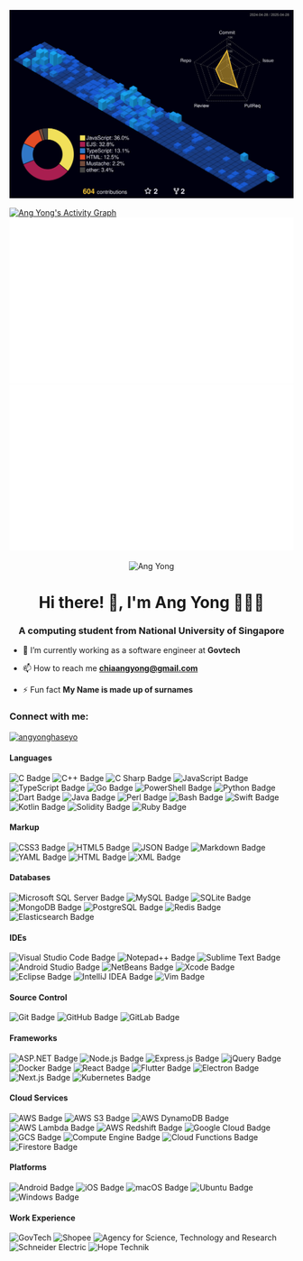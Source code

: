 <!-- Profile View -->
![](./profile-3d-contrib/profile-night-view.svg)


<a href="https://github.com/ashutosh00710/github-readme-activity-graph">
<picture>
  <source media="(prefers-color-scheme: dark)" srcset="https://github-readme-activity-graph.vercel.app/graph/?username=angyonghaseyo&bg_color=00000f&color=007bff&line=fac539&point=FFFFFF&hide_border=true">
  <img alt="Ang Yong's Activity Graph" src="https://github-readme-activity-graph.vercel.app/graph/?username=angyonghaseyo&bg_color=ffffff&color=007bff&line=47a042&point=255322&hide_border=true">
</picture>
</a>

<!-- github-stats -->
<div align="center">

<a href="https://github.com/angyonghaseyo/github-stats">
<picture>
  <source media="(prefers-color-scheme: dark)" srcset="https://raw.githubusercontent.com/angyonghaseyo/github-stats/master/generated/overview.svg#gh-dark-mode-only">
  <img alt="Ang Yong's github-stats" src="https://raw.githubusercontent.com/angyonghaseyo/github-stats/master/generated/overview.svg">
</picture>
</a>

<a href="https://github.com/angyonghaseyo/github-stats">
<picture>
  <source media="(prefers-color-scheme: dark)" srcset="https://raw.githubusercontent.com/angyonghaseyo/github-stats/master/generated/languages.svg#gh-dark-mode-only">
  <img alt="Ang Yong's github-stats" src="https://raw.githubusercontent.com/angyonghaseyo/github-stats/master/generated/languages.svg">
</picture>
</a>

<p><img align="center" src="https://github-readme-stats.vercel.app/api/top-langs?username=angyonghaseyo&show_icons=true&locale=en&layout=compact&theme=dark" alt="Ang Yong" /></p>


</div>

<h1 align="center">Hi there! 👋, I'm Ang Yong 👨🏻‍💻</h1>

<h3 align="center">A computing student from National University of Singapore </h3>

- 🔭 I’m currently working as a software engineer at **Govtech**

- 📫 How to reach me **chiaangyong@gmail.com**

- ⚡ Fun fact **My Name is made up of surnames**

<h3 align="left">Connect with me:</h3>
<p align="left">
<a href="https://sg.linkedin.com/in/chia-ang-yong" target="blank"><img align="center" src="https://raw.githubusercontent.com/rahuldkjain/github-profile-readme-generator/master/src/images/icons/Social/linked-in-alt.svg" alt="angyonghaseyo" height="30" width="40" /></a>

#### Languages
![C Badge](https://img.shields.io/badge/C-A8B9CC?logo=c&logoColor=fff&style=flat)
![C++ Badge](https://img.shields.io/badge/C%2B%2B-00599C?logo=cplusplus&logoColor=fff&style=flat)
![C Sharp Badge](https://img.shields.io/badge/C%20Sharp-512BD4?logo=csharp&logoColor=fff&style=flat)
![JavaScript Badge](https://img.shields.io/badge/JavaScript-F7DF1E?logo=javascript&logoColor=000&style=flat)
![TypeScript Badge](https://img.shields.io/badge/TypeScript-3178C6?logo=typescript&logoColor=fff&style=flat)
![Go Badge](https://img.shields.io/badge/Go-00ADD8?logo=go&logoColor=fff&style=flat)
![PowerShell Badge](https://img.shields.io/badge/PowerShell-5391FE?logo=powershell&logoColor=fff&style=flat)
![Python Badge](https://img.shields.io/badge/Python-3776AB?logo=python&logoColor=fff&style=flat)
![Dart Badge](https://img.shields.io/badge/Dart-0175C2?logo=dart&logoColor=fff&style=flat)
![Java Badge](https://badgen.net/badge/icon/Java?icon=java&label&color=red&labelColor=red)
![Perl Badge](https://img.shields.io/badge/Perl-39457E?logo=perl&logoColor=white&style=flat)
![Bash Badge](https://img.shields.io/badge/Bash-4EAA25?logo=gnubash&logoColor=white&style=flat)
![Swift Badge](https://img.shields.io/badge/Swift-FA7343?logo=swift&logoColor=white&style=flat)
![Kotlin Badge](https://img.shields.io/badge/Kotlin-7F52FF?logo=kotlin&logoColor=white&style=flat)
![Solidity Badge](https://img.shields.io/badge/Solidity-363636?logo=solidity&logoColor=white&style=flat)
![Ruby Badge](https://img.shields.io/badge/Ruby-CC342D?logo=ruby&logoColor=white&style=flat)



#### Markup
![CSS3 Badge](https://img.shields.io/badge/CSS3-1572B6?logo=css3&logoColor=fff&style=flat)
![HTML5 Badge](https://img.shields.io/badge/HTML5-E34F26?logo=html5&logoColor=fff&style=flat)
![JSON Badge](https://img.shields.io/badge/JSON-00AB9E?style=flat-square&logo=json&logoColor=white)
![Markdown Badge](https://img.shields.io/badge/Markdown-0074D9?style=flat-square&logo=markdown&logoColor=white)
![YAML Badge](https://img.shields.io/badge/YAML-CB171E?logo=yaml&logoColor=fff&style=flat)
![HTML Badge](https://img.shields.io/badge/HTML-E34F26?logo=html5&logoColor=white&style=flat)
![XML Badge](https://img.shields.io/badge/XML-000000?style=flat-square&logo=simpleicons&logoColor=white)


#### Databases
![Microsoft SQL Server Badge](https://img.shields.io/badge/Microsoft%20SQL%20Server-CC2927?logo=microsoftsqlserver&logoColor=fff&style=flat)
![MySQL Badge](https://img.shields.io/badge/MySQL-4479A1?logo=mysql&logoColor=fff&style=flat)
![SQLite Badge](https://img.shields.io/badge/SQLite-003B57?logo=sqlite&logoColor=fff&style=flat)
![MongoDB Badge](https://img.shields.io/badge/MongoDB-47A248?logo=mongodb&logoColor=white&style=flat)
![PostgreSQL Badge](https://img.shields.io/badge/PostgreSQL-4169E1?logo=postgresql&logoColor=white&style=flat)
![Redis Badge](https://img.shields.io/badge/Redis-DC382D?logo=redis&logoColor=white&style=flat)
![Elasticsearch Badge](https://img.shields.io/badge/Elasticsearch-005571?logo=elasticsearch&logoColor=white&style=flat)


#### IDEs
![Visual Studio Code Badge](https://img.shields.io/badge/Visual%20Studio%20Code-007ACC?logo=visualstudiocode&logoColor=fff&style=flat)
![Notepad++ Badge](https://img.shields.io/badge/Notepad%2B%2B-90E59A?logo=notepadplusplus&logoColor=000&style=flat)
![Sublime Text Badge](https://img.shields.io/badge/Sublime%20Text-FF9800?logo=sublimetext&logoColor=fff&style=flat)
![Android Studio Badge](https://img.shields.io/badge/Android_Studio-3DDC84?logo=androidstudio&logoColor=white&style=flat)
![NetBeans Badge](https://img.shields.io/badge/NetBeans-1B6AC6?logo=apache&logoColor=white&style=flat)
![Xcode Badge](https://img.shields.io/badge/Xcode-147EFB?logo=xcode&logoColor=white&style=flat)
![Eclipse Badge](https://img.shields.io/badge/Eclipse-2C2255?logo=eclipseide&logoColor=white&style=flat)
![IntelliJ IDEA Badge](https://img.shields.io/badge/IntelliJ_IDEA-000000?logo=intellijidea&logoColor=white&style=flat)
![Vim Badge](https://img.shields.io/badge/Vim-019733?logo=vim&logoColor=white&style=flat)


#### Source Control
![Git Badge](https://img.shields.io/badge/Git-F05032?logo=git&logoColor=fff&style=flat)
![GitHub Badge](https://img.shields.io/badge/GitHub-181717?logo=github&logoColor=white&style=flat)
![GitLab Badge](https://img.shields.io/badge/GitLab-FC6D26?logo=gitlab&logoColor=white&style=flat)


#### Frameworks
![ASP.NET Badge](https://img.shields.io/badge/ASP.NET-512BD4?logo=dotnet&logoColor=white&style=flat)
![Node.js Badge](https://img.shields.io/badge/Node.js-339933?logo=node.js&logoColor=white&style=flat)
![Express.js Badge](https://img.shields.io/badge/Express.js-000000?logo=express&logoColor=white&style=flat)
![jQuery Badge](https://img.shields.io/badge/jQuery-0769AD?logo=jquery&logoColor=fff&style=flat)
![Docker Badge](https://img.shields.io/badge/Docker-2496ED?logo=docker&logoColor=fff&style=flat)
![React Badge](https://img.shields.io/badge/React-61DAFB?logo=react&logoColor=white&style=flat)
![Flutter Badge](https://img.shields.io/badge/Flutter-02569B?logo=flutter&logoColor=white&style=flat)
![Electron Badge](https://img.shields.io/badge/Electron-47848F?logo=electron&logoColor=white&style=flat)
![Next.js Badge](https://img.shields.io/badge/Next.js-000000?logo=next.js&logoColor=white&style=flat)
![Kubernetes Badge](https://img.shields.io/badge/Kubernetes-326CE5?logo=kubernetes&logoColor=white&style=flat)


#### Cloud Services
![AWS Badge](https://img.shields.io/badge/AWS-232F3E?style=flat&logo=amazonaws&logoColor=white)
![AWS S3 Badge](https://img.shields.io/badge/AWS%20S3-569A31?logo=amazon-s3&logoColor=white&style=flat)
![AWS DynamoDB Badge](https://img.shields.io/badge/AWS%20DynamoDB-4053D6?logo=amazon-dynamodb&logoColor=white&style=flat)
![AWS Lambda Badge](https://img.shields.io/badge/AWS%20Lambda-FF9900?logo=awslambda&logoColor=white&style=flat)
![AWS Redshift Badge](https://img.shields.io/badge/AWS%20Redshift-8C4FFF?logo=amazon-redshift&logoColor=white&style=flat)
![Google Cloud Badge](https://img.shields.io/badge/Google%20Cloud-4285F4?logo=googlecloud&logoColor=white&style=flat)
![GCS Badge](https://img.shields.io/badge/Google%20Cloud%20Storage-4285F4?logo=googlecloud&logoColor=white&style=flat)
![Compute Engine Badge](https://img.shields.io/badge/Google%20Compute%20Engine-4285F4?logo=googlecomputeengine&logoColor=white&style=flat)
![Cloud Functions Badge](https://img.shields.io/badge/Cloud%20Functions-4285F4?logo=googlecloudfunctions&logoColor=white&style=flat)
![Firestore Badge](https://img.shields.io/badge/Google%20Firestore-FFCA28?logo=firebase&logoColor=black&style=flat)


#### Platforms
![Android Badge](https://img.shields.io/badge/Android-3DDC84?logo=android&logoColor=white&style=flat)
![iOS Badge](https://img.shields.io/badge/iOS-silver?logo=apple&logoColor=white&style=flat)
![macOS Badge](https://img.shields.io/badge/macOS-000000?logo=apple&logoColor=white&style=flat)
![Ubuntu Badge](https://img.shields.io/badge/Ubuntu-E95420?logo=ubuntu&logoColor=white&style=flat)
![Windows Badge](https://img.shields.io/badge/Windows-blue?logo=windows&logoColor=white&style=flat)


#### Work Experience
![GovTech](https://img.shields.io/badge/GovTech-purple)
![Shopee](https://img.shields.io/badge/Shopee-orange)
![Agency for Science, Technology and Research](https://img.shields.io/badge/A*STAR-blue)
![Schneider Electric](https://img.shields.io/badge/Schneider_Electric-green)
![Hope Technik](https://img.shields.io/badge/Hope_Technik-FF0000)
